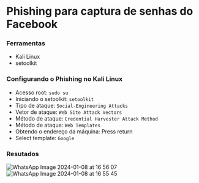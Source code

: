 # Phishing para captura de senhas do Facebook

### Ferramentas

- Kali Linux
- setoolkit

### Configurando o Phishing no Kali Linux

- Acesso root: ``` sudo su ```
- Iniciando o setoolkit: ``` setoolkit ```
- Tipo de ataque: ``` Social-Engineering Attacks ```
- Vetor de ataque: ``` Web Site Attack Vectors ```
- Método de ataque: ```Credential Harvester Attack Method ```
- Método de ataque: ``` Web Templates ```
- Obtendo o endereço da máquina: Press return
- Select template: ``` Google ```

### Resutados

![WhatsApp Image 2024-01-08 at 16 56 07](https://github.com/AnaFSaraiva/Cibersecurity-desafio-de-Phishing/assets/123421854/2cfcc837-e169-495b-a9ab-614d552451a0)
![WhatsApp Image 2024-01-08 at 16 55 45](https://github.com/AnaFSaraiva/Cibersecurity-desafio-de-Phishing/assets/123421854/e70b6a6c-b1de-4e5e-b246-6a09aeb5099b)
